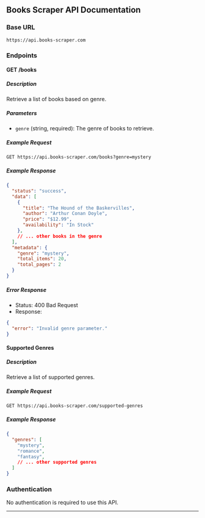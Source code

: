 ## Books Scraper API Documentation

### Base URL
```
https://api.books-scraper.com
```

### Endpoints

#### GET /books

##### Description
Retrieve a list of books based on genre.

##### Parameters
- `genre` (string, required): The genre of books to retrieve.

##### Example Request
```
GET https://api.books-scraper.com/books?genre=mystery
```

##### Example Response
```json
{
  "status": "success",
  "data": [
    {
      "title": "The Hound of the Baskervilles",
      "author": "Arthur Conan Doyle",
      "price": "$12.99",
      "availability": "In Stock"
    },
    // ... other books in the genre
  ],
  "metadata": {
    "genre": "mystery",
    "total_items": 20,
    "total_pages": 2
  }
}
```

##### Error Response
- Status: 400 Bad Request
- Response:
```json
{
  "error": "Invalid genre parameter."
}
```

#### Supported Genres

##### Description
Retrieve a list of supported genres.

##### Example Request
```
GET https://api.books-scraper.com/supported-genres
```

##### Example Response
```json
{
  "genres": [
    "mystery",
    "romance",
    "fantasy",
    // ... other supported genres
  ]
}
```

### Authentication
No authentication is required to use this API.

---